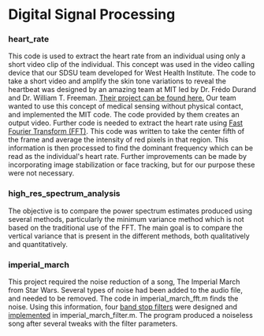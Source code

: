 # Digital Signal Processing

### heart_rate
This code is used to extract the heart rate from an individual using only a short video clip of the individual. This concept was used in the video calling device that our SDSU team developed for West Health Institute. The code to take a short video and amplify the skin tone variations to reveal the heartbeat was designed by an amazing team at MIT led by Dr. Frédo Durand and Dr. William T. Freeman. [Their project can be found here.](http://people.csail.mit.edu/mrub/vidmag/) 
Our team wanted to use this concept of medical sensing without physical contact, and implemented the MIT code. The code provided by them creates an output video. Further code is needed to extract the heart rate using [Fast Fourier Transform (FFT)](https://en.wikipedia.org/wiki/Fast_Fourier_transform). This code was written to take the center fifth of the frame and average the intensity of red pixels in that region. This information is then processed to find the dominant frequency which can be read as the individual's heart rate. Further improvements can be made by incorporating image stabilization or face tracking, but for our purpose these were not necessary.

### high_res_spectrum_analysis
The objective is to compare the power spectrum estimates produced using several methods, particularly the minimum variance method which is not based on the traditional use of the FFT. The main goal is to compare the vertical variance that is present in the different methods, both qualitatively and quantitatively.

### imperial_march
This project required the noise reduction of a song, The Imperial March from Star Wars. Several types of noise had been added to the audio file, and needed to be removed. The code in imperial_march_fft.m finds the noise. Using this information, four [band stop filters](https://en.wikipedia.org/wiki/Band-stop_filter) were designed and [implemented](http://www.mathworks.com/help/matlab/ref/filter.html) in imperial_march_filter.m. The program produced a noiseless song after several tweaks with the filter parameters. 
